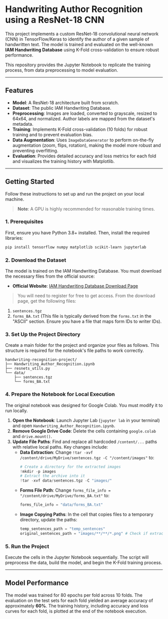 # Handwriting Author Recognition using a ResNet-18 CNN

This project implements a custom ResNet-18 convolutional neural network (CNN) in TensorFlow/Keras to identify the author of a given sample of handwritten text. The model is trained and evaluated on the well-known **IAM Handwriting Database** using K-Fold cross-validation to ensure robust performance.

This repository provides the Jupyter Notebook to replicate the training process, from data preprocessing to model evaluation.

---

## Features

* **Model**: A ResNet-18 architecture built from scratch.
* **Dataset**: The public IAM Handwriting Database.
* **Preprocessing**: Images are loaded, converted to grayscale, resized to 64x64, and normalized. Author labels are mapped from the dataset's metadata.
* **Training**: Implements K-Fold cross-validation (10 folds) for robust training and to prevent evaluation bias.
* **Data Augmentation**: Uses `ImageDataGenerator` to perform on-the-fly augmentation (zoom, flips, rotation), making the model more robust and preventing overfitting.
* **Evaluation**: Provides detailed accuracy and loss metrics for each fold and visualizes the training history with Matplotlib.

---

## Getting Started

Follow these instructions to set up and run the project on your local machine.

> **Note**: A GPU is highly recommended for reasonable training times.

### 1. Prerequisites

First, ensure you have Python 3.8+ installed. Then, install the required libraries:

```bash
pip install tensorflow numpy matplotlib scikit-learn jupyterlab
````

### 2\. Download the Dataset

The model is trained on the IAM Handwriting Database. You must download the necessary files from the official source:

  * **Official Website**: [IAM Handwriting Database Download Page](https://fki.tic.heia-fr.ch/databases/download-the-iam-handwriting-database)

> You will need to register for free to get access. From the download page, get the following files:

1.  `sentences.tgz`
2.  `forms_BA.txt` (This file is typically derived from the `forms.txt` in the "ASCII" section. Ensure you have a file that maps form IDs to writer IDs).

### 3\. Set Up the Project Directory

Create a main folder for the project and organize your files as follows. This structure is required for the notebook's file paths to work correctly.

```plaintext
handwriting-recognition-project/
├── Handwriting_Author_Recognition.ipynb
├── resnets_utils.py
└── data/
    ├── sentences.tgz
    └── forms_BA.txt
```

### 4\. Prepare the Notebook for Local Execution

The original notebook was designed for Google Colab. You must modify it to run locally.

1.  **Open the Notebook**: Launch Jupyter Lab (`jupyter lab` in your terminal) and open `Handwriting_Author_Recognition.ipynb`.
2.  **Remove Google Drive Code**: Delete the cells containing `google.colab` and `drive.mount()`.
3.  **Update File Paths**: Find and replace all hardcoded `/content/...` paths with relative local paths. Key changes include:
      * **Data Extraction**: Change `!tar -xvf /content/drive/MyDrive/sentences.tgz -C "/content/images"` to:
        ```python
        # Create a directory for the extracted images
        !mkdir -p images
        # Extract the archive into it
        !tar -xvf data/sentences.tgz -C "images/"
        ```
      * **Forms File Path**: Change `forms_file_info = "/content/drive/MyDrive/forms_BA.txt"` to:
        ```python
        forms_file_info = "data/forms_BA.txt"
        ```
      * **Image Copying Paths**: In the cell that copies files to a temporary directory, update the paths:
        ```python
        temp_sentences_path = "temp_sentences"
        original_sentences_path = "images/**/**/*.png" # Check if extraction creates a 'sentences' subfolder
        ```

### 5\. Run the Project

Execute the cells in the Jupyter Notebook sequentially. The script will preprocess the data, build the model, and begin the K-Fold training process.

-----

## Model Performance

The model was trained for 80 epochs per fold across 10 folds. The evaluation on the test sets for each fold yielded an average accuracy of approximately **60%**. The training history, including accuracy and loss curves for each fold, is plotted at the end of the notebook execution.

